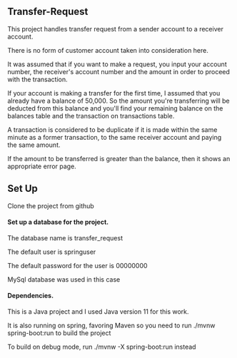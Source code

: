 ## Transfer-Request

This project handles transfer request from a sender account to a receiver account.

There is no form of customer account taken into consideration here.

It was assumed that if you want to make a request, you input your account number, the receiver's account number and the amount in order to proceed with the transaction.

If your account is making a transfer for the first time, I assumed that you already have a balance of 50,000. So the amount you're transferring will be deducted
from this balance and you'll find your remaining balance on the balances table and the transaction on transactions table.

A transaction is considered to be duplicate if it is made within the same minute as a former transaction, to the same receiver account and paying the same amount.

If the amount to be transferred is greater than the balance, then it shows an appropriate error page.


## Set Up

Clone the project from github

#### Set up a database for the project. 
The database name is transfer_request

The default user is springuser

The default password for the user is 00000000

MySql database was used in this case

#### Dependencies.
This is a Java project and I used Java version 11 for this work.

It is also running on spring, favoring Maven so you need to run ./mvnw spring-boot:run to build the project

To build on debug mode, run ./mvnw -X spring-boot:run instead
